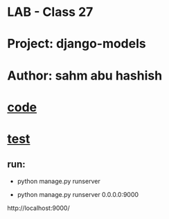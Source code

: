 # LAB - Class 27

# Project: django-models

# Author: sahm abu hashish

# [code](./manage.py)

# [test](./snacks/tests.py)


## run: 

- python manage.py runserver

- python manage.py runserver 0.0.0.0:9000

http://localhost:9000/
